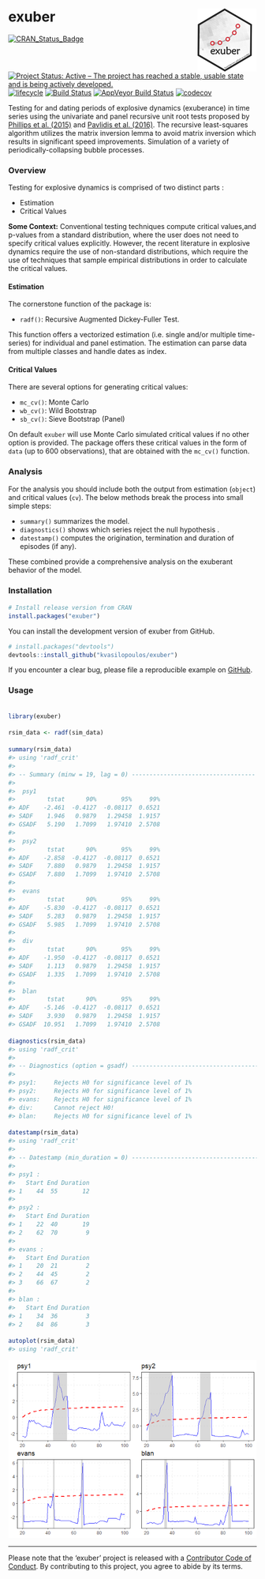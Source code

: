 
<!-- README.md is generated from README.Rmd. Please edit that file -->

# exuber <a href='https://kvasilopoulos.github.io/exuber'><img src='man/figures/logo.png' align="right" height="127.5" /></a>

[![CRAN\_Status\_Badge](http://www.r-pkg.org/badges/version/exuber)](https://cran.r-project.org/package=exuber)
[![Project Status: Active – The project has reached a stable, usable
state and is being actively
developed.](https://www.repostatus.org/badges/latest/active.svg)](https://www.repostatus.org/#active)
[![lifecycle](https://img.shields.io/badge/lifecycle-maturing-blue.svg)](https://www.tidyverse.org/lifecycle/#maturing)
[![Build
Status](https://travis-ci.org/kvasilopoulos/exuber.svg?branch=master)](https://travis-ci.org/kvasilopoulos/exuber)
[![AppVeyor Build
Status](https://ci.appveyor.com/api/projects/status/github/kvasilopoulos/exuber?branch=master&svg=true)](https://ci.appveyor.com/project/kvasilopoulos/exuber)
[![codecov](https://codecov.io/gh/kvasilopoulos/exuber/branch/master/graph/badge.svg)](https://codecov.io/gh/kvasilopoulos/exuber)

Testing for and dating periods of explosive dynamics (exuberance) in
time series using the univariate and panel recursive unit root tests
proposed by [Phillips et al. (2015)](https://doi.org/10.1111/iere.12132)
and [Pavlidis et al. (2016)](https://doi.org/10.1007/s11146-015-9531-2).
The recursive least-squares algorithm utilizes the matrix inversion
lemma to avoid matrix inversion which results in significant speed
improvements. Simulation of a variety of periodically-collapsing bubble
processes.

### Overview

Testing for explosive dynamics is comprised of two distinct parts :

  - Estimation
  - Critical Values

**Some Context:** Conventional testing techniques compute critical
values,and p-values from a standard distribution, where the user does
not need to specify critical values explicitly. However, the recent
literature in explosive dynamics require the use of non-standard
distributions, which require the use of techniques that sample empirical
distributions in order to calculate the critical values.

#### Estimation

The cornerstone function of the package is:

  - `radf()`: Recursive Augmented Dickey-Fuller Test.

This function offers a vectorized estimation (i.e. single and/or
multiple time-series) for individual and panel estimation. The
estimation can parse data from multiple classes and handle dates as
index.

#### Critical Values

There are several options for generating critical values:

  - `mc_cv()`: Monte Carlo
  - `wb_cv()`: Wild Bootstrap
  - `sb_cv()`: Sieve Bootstrap (Panel)

On default `exuber` will use Monte Carlo simulated critical values if no
other option is provided. The package offers these critical values in
the form of `data` (up to 600 observations), that are obtained with the
`mc_cv()` function.

### Analysis

For the analysis you should include both the output from estimation
(`object`) and critical values (`cv`). The below methods break the
process into small simple steps:

  - `summary()` summarizes the model.
  - `diagnostics()` shows which series reject the null hypothesis .
  - `datestamp()` computes the origination, termination and duration of
    episodes (if any).

These combined provide a comprehensive analysis on the exuberant
behavior of the model.

### Installation

``` r
# Install release version from CRAN
install.packages("exuber")
```

You can install the development version of exuber from GitHub.

``` r
# install.packages("devtools")
devtools::install_github("kvasilopoulos/exuber")
```

If you encounter a clear bug, please file a reproducible example on
[GitHub](https://github.com/kvasilopoulos/exuber/issues).

### Usage

``` r

library(exuber)

rsim_data <- radf(sim_data)

summary(rsim_data)
#> using 'radf_crit'
#> 
#> -- Summary (minw = 19, lag = 0) ----------------------------------- Monte Carlo (nrep = 2000) --
#> 
#>  psy1 
#>         tstat      90%       95%     99%
#> ADF    -2.461  -0.4127  -0.08117  0.6521
#> SADF    1.946   0.9879   1.29458  1.9157
#> GSADF   5.190   1.7099   1.97410  2.5708
#> 
#>  psy2 
#>         tstat      90%       95%     99%
#> ADF    -2.858  -0.4127  -0.08117  0.6521
#> SADF    7.880   0.9879   1.29458  1.9157
#> GSADF   7.880   1.7099   1.97410  2.5708
#> 
#>  evans 
#>         tstat      90%       95%     99%
#> ADF    -5.830  -0.4127  -0.08117  0.6521
#> SADF    5.283   0.9879   1.29458  1.9157
#> GSADF   5.985   1.7099   1.97410  2.5708
#> 
#>  div 
#>         tstat      90%       95%     99%
#> ADF    -1.950  -0.4127  -0.08117  0.6521
#> SADF    1.113   0.9879   1.29458  1.9157
#> GSADF   1.335   1.7099   1.97410  2.5708
#> 
#>  blan 
#>         tstat      90%       95%     99%
#> ADF    -5.146  -0.4127  -0.08117  0.6521
#> SADF    3.930   0.9879   1.29458  1.9157
#> GSADF  10.951   1.7099   1.97410  2.5708

diagnostics(rsim_data)
#> using 'radf_crit'
#> 
#> -- Diagnostics (option = gsadf) ------------------------------------------------- Monte Carlo --
#> 
#> psy1:     Rejects H0 for significance level of 1% 
#> psy2:     Rejects H0 for significance level of 1% 
#> evans:    Rejects H0 for significance level of 1% 
#> div:      Cannot reject H0! 
#> blan:     Rejects H0 for significance level of 1%

datestamp(rsim_data)
#> using 'radf_crit'
#> 
#> -- Datestamp (min_duration = 0) ------------------------------------------------- Monte Carlo --
#> 
#> psy1 :
#>   Start End Duration
#> 1    44  55       12
#> 
#> psy2 :
#>   Start End Duration
#> 1    22  40       19
#> 2    62  70        9
#> 
#> evans :
#>   Start End Duration
#> 1    20  21        2
#> 2    44  45        2
#> 3    66  67        2
#> 
#> blan :
#>   Start End Duration
#> 1    34  36        3
#> 2    84  86        3

autoplot(rsim_data)
#> using 'radf_crit'
```

![](man/figures/usage-1.png)<!-- -->

-----

Please note that the ‘exuber’ project is released with a [Contributor
Code of
Conduct](https://kvasilopoulos.github.io/exuber/CODE_OF_CONDUCT). By
contributing to this project, you agree to abide by its terms.
